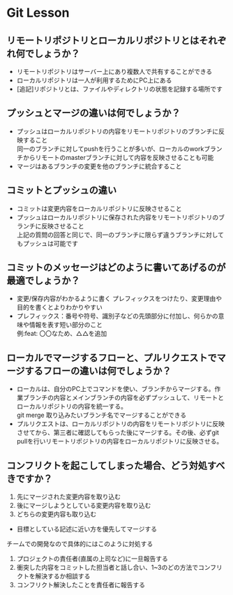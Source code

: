 # Git Lesson

## リモートリポジトリとローカルリポジトリとはそれぞれ何でしょうか？

- リモートリポジトリはサーバー上にあり複数人で共有することができる
- ローカルリポジトリは一人が利用するためにPC上にある 
- [追記]リポジトリとは、ファイルやディレクトリの状態を記録する場所です


## プッシュとマージの違いは何でしょうか？

- プッシュはローカルリポジトリの内容をリモートリポジトリのブランチに反映すること  
同一のブランチに対してpushを行うことが多いが、ローカルのworkブランチからリモートのmasterブランチに対して内容を反映させることも可能
- マージはあるブランチの変更を他のブランチに統合すること


## コミットとプッシュの違い

- コミットは変更内容をローカルリポジトリに反映させること
- プッシュはローカルリポジトリに保存された内容をリモートリポジトリのブランチに反映させること  
上記の質問の回答と同じで、同一のブランチに限らず違うブランチに対してもプッシュは可能です



## コミットのメッセージはどのように書いてあげるのが最適でしょうか？

- 変更/保存内容がわかるように書く  プレフィックスをつけたり、変更理由や目的を書くとよりわかりやすい
- プレフィックス：番号や符号、識別子などの先頭部分に付加し、何らかの意味や情報を表す短い部分のこと  
例:feat: 〇〇なため、△△を追加


## ローカルでマージするフローと、プルリクエストでマージするフローの違いは何でしょうか？

- ローカルは、自分のPC上でコマンドを使い、ブランチからマージする。作業ブランチの内容とメインブランチの内容を必ずプッシュして、リモートとローカルリポジトリの内容を統一する。  
git merge 取り込みたいブランチ名でマージすることができる
- プルリクエストは、ローカルリポジトリの内容をリモートリポジトリに反映させてから、第三者に確認してもらった後にマージする。その後、必ずgit pullを行いリモートリポジトリの内容をローカルリポジトリに反映させる。


## コンフリクトを起こしてしまった場合、どう対処すべきですか？

1. 先にマージされた変更内容を取り込む
2. 後にマージしようとしている変更内容を取り込む
3. どちらの変更内容も取り込む

- 目標としている記述に近い方を優先してマージする

チームでの開発なので具体的にはこのように対処する  
1. プロジェクトの責任者(直属の上司など)に一旦報告する  
2. 衝突した内容をコミットした担当者と話し合い、1~3のどの方法でコンフリクトを解決するか相談する  
3. コンフリクト解決したことを責任者に報告する
